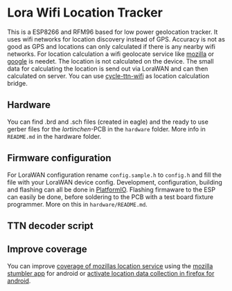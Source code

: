# Lora Wifi Location Tracker

This is a ESP8266 and RFM96 based for low power geolocation tracker. It uses wifi networks for location discovery instead of GPS. Accuracy is not as good as GPS and locations can only calculated if there is any nearby wifi networks. For location calculation a wifi geolocate service like [mozilla](https://location.services.mozilla.com/) or [google](https://developers.google.com/maps/documentation/geolocation/intro) is needet.
The location is not calculated on the device. The small data for calculating the location is send out via LoraWAN and can then calculated on server. You can use [cycle-ttn-wifi](https://github.com/stadtulm/cykel-ttn-wifi) as location calculation bridge.

## Hardware

You can find .brd and .sch files (created in eagle) and the ready to use gerber files for the *lortinchen*-PCB in the `hardware` folder. More info in `README.md` in the hardware folder.

## Firmware configuration

For LoraWAN configuration rename `config.sample.h` to `config.h` and fill the file with your LoraWAN device config. Development, configuration, building and flashing can all be done in [PlatformIO](https://platformio.org/). Flashing firmaware to the ESP can easily be done, before soldering to the PCB with a test board fixture programmer. More on this in `hardware/README.md`.

## TTN decoder script

## Improve coverage

You can improve [coverage of mozillas location service](https://location.services.mozilla.com/map) using the [mozilla stumbler app](https://play.google.com/store/apps/details?id=org.mozilla.mozstumbler) for android or [activate location data collection in firefox for android](https://support.mozilla.org/en-US/kb/improve-mozilla-location-services-turning-location).